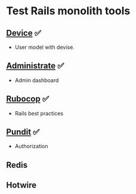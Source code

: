 # Test Rails monolith tools

## [Device](https://github.com/blgastesi/rails-monolith/pull/1) ✅ 

- User model with devise. 

## [Administrate](https://github.com/blgastesi/rails-monolith/pull/2) ✅ 

- Admin dashboard

## [Rubocop](https://github.com/blgastesi/rails-monolith/pull/3) ✅ 

- Rails best practices

## [Pundit](https://github.com/blgastesi/rails-monolith/pull/4) ✅

- Authorization

## Redis

## Hotwire
